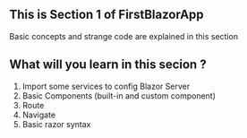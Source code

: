 ## This is Section 1 of FirstBlazorApp

Basic concepts and strange code are explained in this section

## What will you learn in this secion ?
1. Import some services to config Blazor Server
2. Basic Components (built-in and custom component)
3. Route
4. Navigate
5. Basic razor syntax  
